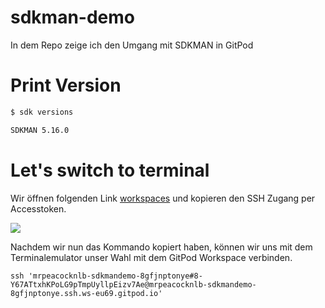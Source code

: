 # sdkman-demo

In dem Repo zeige ich den Umgang mit SDKMAN in GitPod

# Print Version

```bash
$ sdk versions

SDKMAN 5.16.0
```

# Let's switch to terminal

Wir öffnen folgenden Link [workspaces](https://gitpod.io/workspaces) und kopieren den SSH Zugang per Accesstoken.

![](assets/20220930_012953_image.png)

Nachdem wir nun das Kommando kopiert haben, können wir uns mit dem Terminalemulator unser Wahl mit dem GitPod Workspace verbinden.

```
ssh 'mrpeacocknlb-sdkmandemo-8gfjnptonye#8-Y67ATtxhKPoLG9pTmpUyllpEizv7Ae@mrpeacocknlb-sdkmandemo-8gfjnptonye.ssh.ws-eu69.gitpod.io'
```



